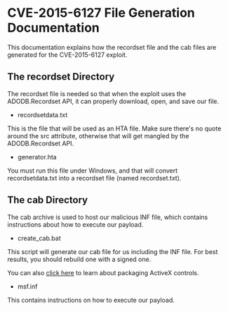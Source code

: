 # CVE-2015-6127 File Generation Documentation

This documentation explains how the recordset file and the cab files are generated for the
CVE-2015-6127 exploit.

## The recordset Directory

The recordset file is needed so that when the exploit uses the ADODB.Recordset API, it can properly
download, open, and save our file.

* recordsetdata.txt

This is the file that will be used as an HTA file. Make sure there's no quote around the src
attribute, otherwise that will get mangled by the ADODB.Recordset API.

* generator.hta

You must run this file under Windows, and that will convert recordsetdata.txt into a recordset
file (named recordset.txt).

## The cab Directory

The cab archive is used to host our malicious INF file, which contains instructions about how to
execute our payload.

* create_cab.bat

This script will generate our cab file for us including the INF file. For best results, you should
rebuild one with a signed one.

You can also [click here](https://msdn.microsoft.com/en-us/library/aa751974(v=vs.85).aspx#CABARC) to learn about packaging ActiveX controls.

* msf.inf

This contains instructions on how to execute our payload.